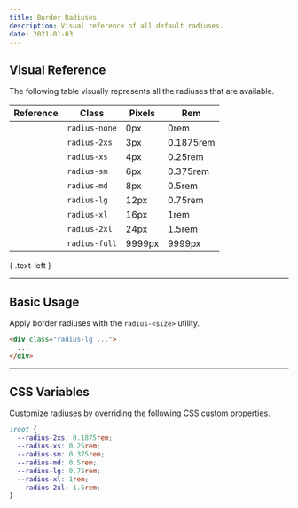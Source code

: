 ```yaml
---
title: Border Radiuses
description: Visual reference of all default radiuses.
date: 2021-01-03
---
```


## Visual Reference

The following table visually represents all the radiuses that are available.

| Reference | Class | Pixels | Rem |
| - | - | - | - |
| <div class="w-64 h-64 radius-none bg-black"></div> | `radius-none` | 0px | 0rem |
| <div class="w-64 h-64 radius-2xs bg-black"></div> | `radius-2xs` | 3px | 0.1875rem |
| <div class="w-64 h-64 radius-xs bg-black"></div> | `radius-xs` | 4px | 0.25rem |
| <div class="w-64 h-64 radius-sm bg-black"></div> | `radius-sm` | 6px | 0.375rem |
| <div class="w-64 h-64 radius-md bg-black"></div> | `radius-md` | 8px | 0.5rem |
| <div class="w-64 h-64 radius-lg bg-black"></div> | `radius-lg` | 12px | 0.75rem |
| <div class="w-64 h-64 radius-xl bg-black"></div> | `radius-xl` | 16px | 1rem |
| <div class="w-64 h-64 radius-2xl bg-black"></div> | `radius-2xl` | 24px | 1.5rem |
| <div class="w-64 h-64 radius-full bg-black"></div> | `radius-full` | 9999px | 9999px |



{ .text-left }

---

## Basic Usage

Apply border radiuses with the `radius-<size>` utility.

```html
<div class="radius-lg ...">
  ...
</div>
```

---

## CSS Variables

Customize radiuses by overriding the following CSS custom properties.

```css
:root {
  --radius-2xs: 0.1875rem;
  --radius-xs: 0.25rem;
  --radius-sm: 0.375rem;
  --radius-md: 0.5rem;
  --radius-lg: 0.75rem;
  --radius-xl: 1rem;
  --radius-2xl: 1.5rem;
}
```

